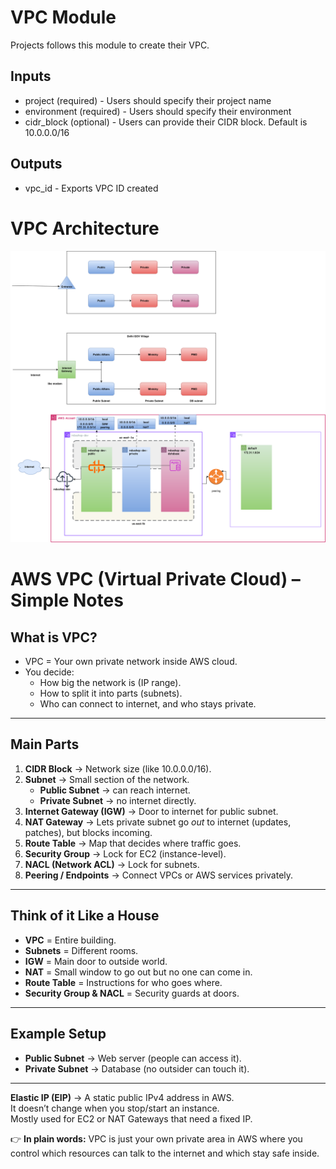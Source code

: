 # VPC Module
Projects follows this module to create their VPC.

## Inputs
* project (required) - Users should specify their project name
* environment (required) - Users should specify their environment
* cidr_block (optional) - Users can provide their CIDR block. Default is 10.0.0.0/16

## Outputs
* vpc_id - Exports VPC ID created

# VPC Architecture

![Diagram](images/VPC.svg)


# AWS VPC (Virtual Private Cloud) – Simple Notes

## What is VPC?
- VPC = Your own private network inside AWS cloud.  
- You decide:
  - How big the network is (IP range).  
  - How to split it into parts (subnets).  
  - Who can connect to internet, and who stays private.  

---

## Main Parts
1. **CIDR Block** → Network size (like 10.0.0.0/16).  
2. **Subnet** → Small section of the network.  
   - **Public Subnet** → can reach internet.  
   - **Private Subnet** → no internet directly.  
3. **Internet Gateway (IGW)** → Door to internet for public subnet.  
4. **NAT Gateway** → Lets private subnet go *out* to internet (updates, patches), but blocks incoming.  
5. **Route Table** → Map that decides where traffic goes.  
6. **Security Group** → Lock for EC2 (instance-level).  
7. **NACL (Network ACL)** → Lock for subnets.  
8. **Peering / Endpoints** → Connect VPCs or AWS services privately.  

---

## Think of it Like a House
- **VPC** = Entire building.  
- **Subnets** = Different rooms.  
- **IGW** = Main door to outside world.  
- **NAT** = Small window to go out but no one can come in.  
- **Route Table** = Instructions for who goes where.  
- **Security Group & NACL** = Security guards at doors.  

---

## Example Setup
- **Public Subnet** → Web server (people can access it).  
- **Private Subnet** → Database (no outsider can touch it).  

---
**Elastic IP (EIP)** → A static public IPv4 address in AWS.  
It doesn’t change when you stop/start an instance.  
Mostly used for EC2 or NAT Gateways that need a fixed IP.  

👉 **In plain words:** VPC is just your own private area in AWS where you control which resources can talk to the internet and which stay safe inside.
